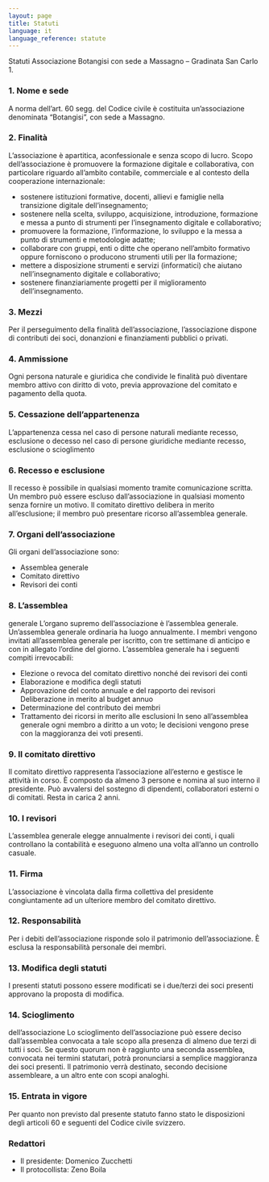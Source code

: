 ```yaml
---
layout: page
title: Statuti
language: it
language_reference: statute
---
```


Statuti Associazione Botangisi con sede a Massagno – Gradinata San Carlo 1.

### 1. Nome e sede

A norma dell’art. 60 segg. del Codice civile è costituita un’associazione
denominata “Botangisi”, con sede a Massagno.

### 2. Finalità

L’associazione è apartitica, aconfessionale e senza scopo di lucro. Scopo
dell’associazione è promuovere la formazione digitale e collaborativa, con
particolare riguardo all’ambito contabile, commerciale e al contesto della
cooperazione internazionale:

- sostenere istituzioni formative, docenti, allievi e famiglie nella transizione
  digitale dell’insegnamento;
- sostenere nella scelta, sviluppo, acquisizione, introduzione, formazione e
  messa a punto di strumenti per l’insegnamento digitale e collaborativo;
- promuovere la formazione, l’informazione, lo sviluppo e la messa a punto di
  strumenti e metodologie adatte;
- collaborare con gruppi, enti o ditte che operano nell’ambito formativo oppure
  forniscono o producono strumenti utili per lla formazione;
- mettere a disposizione strumenti e servizi (informatici) che aiutano
  nell’insegnamento digitale e collaborativo;
- sostenere finanziariamente progetti per il miglioramento dell’insegnamento.

### 3. Mezzi

Per il perseguimento della finalità dell’associazione, l’associazione dispone di
contributi dei soci, donanzioni e finanziamenti pubblici o privati.

### 4. Ammissione

Ogni persona naturale e giuridica che condivide le finalità può diventare membro
attivo con diritto di voto, previa approvazione del comitato e pagamento della
quota.

### 5. Cessazione dell’appartenenza

L’appartenenza cessa nel caso di persone naturali mediante recesso, esclusione o
decesso nel caso di persone giuridiche mediante recesso, esclusione o
scioglimento

### 6. Recesso e esclusione

Il recesso è possibile in qualsiasi momento tramite comunicazione scritta. Un
membro può essere escluso dall’associazione in qualsiasi momento senza fornire
un motivo. Il comitato direttivo delibera in merito all’esclusione; il membro
può presentare ricorso all’assemblea generale.

### 7. Organi dell’associazione

Gli organi dell’associazione sono:

- Assemblea generale
- Comitato direttivo
- Revisori dei conti

### 8. L’assemblea

generale L’organo supremo dell’associazione è l’assemblea generale. Un’assemblea
generale ordinaria ha luogo annualmente. I membri vengono invitati all’assemblea
generale per iscritto, con tre settimane di anticipo e con in allegato l’ordine
del giorno. L’assemblea generale ha i seguenti compiti irrevocabili:

- Elezione o revoca del comitato direttivo nonché dei revisori dei conti
- Elaborazione e modifica degli statuti
- Approvazione del conto annuale e del rapporto dei revisori Deliberazione in
  merito al budget annuo
- Determinazione del contributo dei membri
- Trattamento dei ricorsi in merito alle esclusioni In seno all’assemblea
  generale ogni membro a diritto a un voto; le decisioni vengono prese con la
  maggioranza dei voti presenti.

### 9. Il comitato direttivo

Il comitato direttivo rappresenta l’associazione all’esterno e gestisce le
attività in corso. È composto da almeno 3 persone e nomina al suo interno il
presidente. Può avvalersi del sostegno di dipendenti, collaboratori esterni o di
comitati. Resta in carica 2 anni.

### 10. I revisori

L’assemblea generale elegge annualmente i revisori dei conti, i quali
controllano la contabilità e eseguono almeno una volta all’anno un controllo
casuale.

### 11. Firma

L’associazione è vincolata dalla firma collettiva del presidente congiuntamente
ad un ulteriore membro del comitato direttivo.

### 12. Responsabilità

Per i debiti dell’associazione risponde solo il patrimonio dell’associazione. È
esclusa la responsabilità personale dei membri.

### 13. Modifica degli statuti

I presenti statuti possono essere modificati se i due/terzi dei soci presenti
approvano la proposta di modifica.

### 14. Scioglimento

dell’associazione Lo scioglimento dell’associazione può essere deciso
dall’assemblea convocata a tale scopo alla presenza di almeno due terzi di tutti
i soci. Se questo quorum non è raggiunto una seconda assemblea, convocata nei
termini statutari, potrà pronunciarsi a semplice maggioranza dei soci presenti.
Il patrimonio verrà destinato, secondo decisione assembleare, a un altro ente
con scopi analoghi.

### 15. Entrata in vigore

Per quanto non previsto dal presente statuto fanno stato le disposizioni degli
articoli 60 e seguenti del Codice civile svizzero.

### Redattori

- Il presidente: Domenico Zucchetti
- Il protocollista: Zeno Boila
